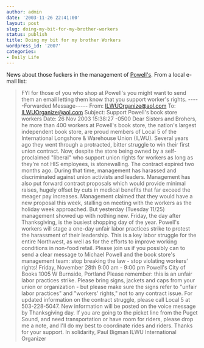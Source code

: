 ```yaml
---
author: admin
date: '2003-11-26 22:41:00'
layout: post
slug: doing-my-bit-for-my-brother-workers
status: publish
title: Doing my bit for my brother Workers
wordpress_id: '2007'
categories:
- Daily Life
---
```


News about those fuckers in the management of
[Powell's](http://www.powells.com). From a local e-mail list:

> FYI for those of you who shop at Powell's you might want to send them
> an email letting them know that you support worker's rights.
> -----Forwarded Message----- From: ILWUOrganize@aol.com To:
> ILWUOrganize@aol.com Subject: Support Powell's book store workers
> Date: 26 Nov 2003 15:38:27 -0500 Dear Sisters and Brohers, he more
> than 400 workers at Powell's book store, the nation's largest
> independent book store, are proud members of Local 5 of the
> International Longshore & Warehouse Union (ILWU). Several years ago
> they went through a protracted, bitter struggle to win their first
> union contract. Now, despite the store being owned by a
> self-proclaimed "liberal" who support union rights for workers as long
> as they're not HIS employees, is stonewalling. The contract expired
> two months ago. During that time, management has harassed and
> discriminated against union activists and leaders. Management has also
> put forward contract proposals which would provide minimal raises,
> hugely offset by cuts in medical benefits that far exceed the meager
> pay increases. Management claimed that they would have a new proposal
> this week, stalling on meeting with the workers as the holiday week
> approached. But yesterday (Tuesday 11/25) management showed up with
> nothing new. Friday, the day after Thanksgiving, is the busiest
> shopping day of the year. Powell's workers will stage a one-day unfair
> labor practices strike to protest the harassment of their leadership.
> This is a key labor struggle for the entire Northwest, as well as for
> the efforts to improve working conditions in non-food retail. Please
> join us if you possibly can to send a clear message to Michael Powell
> and the book store's management team: stop breaking the law - stop
> violating workers' rights! Friday, November 28th 9:00 am - 9:00 pm
> Powell's City of Books 1005 W Burnside, Portland Please remember: this
> is an unfair labor practices strike. Please bring signs, jackets and
> caps from your union or organization - but please make sure the signs
> refer to "unfair labor practices" and "workers' rights," not to any
> contract issue. For updated information on the contract struggle,
> please call Local 5 at 503-228-5047. New information will be posted on
> the voice message by Thanksgiving day. If you are going to the picket
> line from the Puget Sound, and need transportation or have room for
> riders, please drop me a note, and I'll do my best to coordinate rides
> and riders. Thanks for your support. In solidarity, Paul Bigman ILWU
> International Organizer
